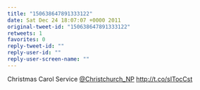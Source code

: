 ```yaml
---
title: "150638647891333122"
date: Sat Dec 24 18:07:07 +0000 2011
original-tweet-id: "150638647891333122"
retweets: 1
favorites: 0
reply-tweet-id: ""
reply-user-id: ""
reply-user-screen-name: ""
---
```

Christmas Carol Service <a href="https://twitter.com/Christchurch_NP">@Christchurch_NP</a> http://t.co/sITocCst
